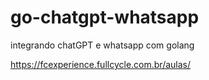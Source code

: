 # go-chatgpt-whatsapp
integrando chatGPT e whatsapp com golang

https://fcexperience.fullcycle.com.br/aulas/
